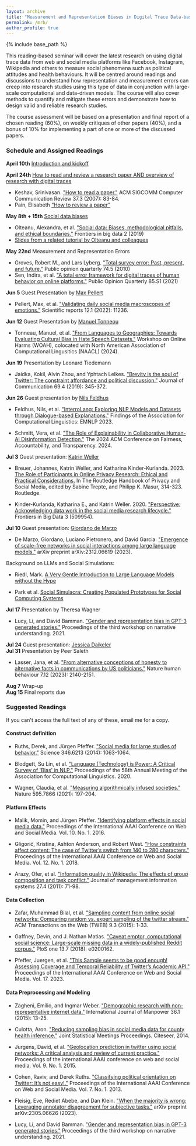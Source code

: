 ```yaml
---
layout: archive
title: "Measurement and Representation Biases in Digital Trace Data-based Studies"
permalink: /mrb/
author_profile: true
---
```


{% include base_path %}

This reading-based seminar will cover the latest research on using digital trace data from web and social media platforms like Facebook, Instagram, Wikipedia and others to measure social phenomena such as political attitudes and health behaviours. It will be centred around readings and discussions to understand how representation and measurement errors can creep into research studies using this type of data in conjunction with large-scale computational and data-driven models. The course will also cover methods to quantify and mitigate these errors and demonstrate how to design valid and reliable research studies. 

The course assessment will be based on a presentation and final report of a chosen reading (60%), on weekly critiques of other papers (40%), and a bonus of 10% for implementing a part of one or more of the discussed papers.

### Schedule and Assigned Readings

**April 10th** [Introduction and kickoff](http://indiiigo.github.io/files/mrb/session_0_intro.pdf)

**April 24th** [How to read and review a research paper AND overview of research with digital traces](http://indiiigo.github.io/files/mrb/session_1_working_with_digital_traces.pdf)
- Keshav, Srinivasan. ["How to read a paper."](http://ccr.sigcomm.org/online/files/p83-keshavA.pdf) ACM SIGCOMM Computer Communication Review 37.3 (2007): 83-84.  
- Pain, Elisabeth [“How to review a paper”](https://www.science.org/content/article/how-review-paper)

**May 8th + 15th** [Social data biases](http://indiiigo.github.io/files/mrb/session_2_3_social_data_limits.pdf) 
- Olteanu, Alexandra, et al. ["Social data: Biases, methodological pitfalls, and ethical boundaries."](https://www.frontiersin.org/articles/10.3389/fdata.2019.00013/full)  Frontiers in big data 2 (2019)
- [Slides from a related tutorial by Olteanu and colleagues](https://www.aolteanu.com/SocialDataLimitsTutorial/slidesKDD17.html)

**May 22nd** Measurement and Representation Errors
- Groves, Robert M., and Lars Lyberg. ["Total survey error: Past, present, and future."](https://academic.oup.com/poq/article/74/5/849/1817502) Public opinion quarterly 74.5 (2010) 
- Sen, Indira, et al. ["A total error framework for digital traces of human behavior on online platforms."](https://academic.oup.com/poq/article/85/S1/399/6359490) Public Opinion Quarterly 85.S1 (2021)

**Jun 5**	Guest Presentation by [Max Pellert](https://mpellert.at/)
- Pellert, Max, et al. ["Validating daily social media macroscopes of emotions."](https://www.nature.com/articles/s41598-022-14579-y) Scientific reports 12.1 (2022): 11236.

**Jun 12**	Guest Presentation by [Manuel Tonneou](https://manueltonneau.com/)
- Tonneau, Manuel, et al. ["From Languages to Geographies: Towards Evaluating Cultural Bias in Hate Speech Datasets."](https://arxiv.org/abs/2404.17874) Workshop on Online Harms (WOAH), colocated with North American Association of Computational Lingusitics (NAACL) (2024). 

**Jun 19**	Presentation by Leonard Tiedemann
- Jaidka, Kokil, Alvin Zhou, and Yphtach Lelkes. ["Brevity is the soul of Twitter: The constraint affordance and political discussion."](https://academic.oup.com/joc/article-abstract/69/4/345/5547032) Journal of Communication 69.4 (2019): 345-372.

**Jun 26**	Guest presentation by [Nils Feldhus](https://nfelnlp.github.io/)
- Feldhus, Nils, et al. ["InterroLang: Exploring NLP Models and Datasets through Dialogue-based Explanations."](https://doi.org/10.18653/v1/2023.findings-emnlp.359) Findings of the Association for Computational Linguistics: EMNLP 2023. 

- Schmitt, Vera, et al. ["The Role of Explainability in Collaborative Human-AI Disinformation Detection."](https://dl.acm.org/doi/10.1145/3630106.3659031) The 2024 ACM Conference on Fairness, Accountability, and Transparency. 2024. 

**Jul 3**	Guest presentation: [Katrin Weller](https://katrinweller.net/)

- Breuer, Johannes, Katrin Weller, and Katharina Kinder-Kurlanda. 2023. [The Role of Participants in Online Privacy Research: Ethical and Practical Considerations.](https://doi.org/10.4324/9781003244677)  In The Routledge Handbook of Privacy and Social Media, edited by Sabine Trepte, and Philipp K. Masur, 314-323. Routledge.

- Kinder-Kurlanda, Katharina E., and Katrin Weller. 2020. ["Perspective: Acknowledging data work in the social media research lifecycle."](https://doi.org/10.3389/fdata.2020.509954) Frontiers in Big Data 3 (509954). 

**Jul 10**	Guest presentation: [Giordano de Marzo](https://giordano-demarzo.github.io/)

- De Marzo, Giordano, Luciano Pietronero, and David Garcia. ["Emergence of scale-free networks in social interactions among large language models."](https://arxiv.org/abs/2312.06619) arXiv preprint arXiv:2312.06619 (2023).

Background on LLMs and Social Simulations:
- Riedl, Mark. [A Very Gentle Introduction to Large Language Models without the Hype
](https://mark-riedl.medium.com/a-very-gentle-introduction-to-large-language-models-without-the-hype-5f67941fa59e)

- Park et al. [Social Simulacra: Creating Populated Prototypes for Social Computing Systems](https://social-simulacra.herokuapp.com/)

**Jul 17**	Presentation by Theresa Wagner
- Lucy, Li, and David Bamman. ["Gender and representation bias in GPT-3 generated stories."](https://aclanthology.org/2021.nuse-1.5/) Proceedings of the third workshop on narrative understanding. 2021.

**Jul 24**	Guest presentation: [Jessica Daikeler](https://www.gesis.org/en/institute/about-us/staff/person/jessica.daikeler)\
**Jul 31**	Presentation by Peer Saleth

- Lasser, Jana, et al. ["From alternative conceptions of honesty to alternative facts in communications by US politicians."](https://www.nature.com/articles/s41562-023-01691-w) Nature human behaviour 7.12 (2023): 2140-2151.

**Aug 7**	Wrap-up\
**Aug 15** Final reports due 

### Suggested Readings

If you can't access the full text of any of these, email me for a copy.

#### Construct definition

- Ruths, Derek, and Jürgen Pfeffer. ["Social media for large studies of behavior."](https://www.science.org/doi/full/10.1126/science.346.6213.1063) Science 346.6213 (2014): 1063-1064.

- Blodgett, Su Lin, et al. ["Language (Technology) is Power: A Critical Survey of 'Bias' in NLP."](https://aclanthology.org/2020.acl-main.485/) Proceedings of the 58th Annual Meeting of the Association for Computational Linguistics. 2020.

- Wagner, Claudia, et al. ["Measuring algorithmically infused societies."](https://www.nature.com/articles/s41586-021-03666-1) Nature 595.7866 (2021): 197-204.

#### Platform Effects

- Malik, Momin, and Jürgen Pfeffer. ["Identifying platform effects in social media data."](https://ojs.aaai.org/index.php/ICWSM/article/view/14756) Proceedings of the International AAAI Conference on Web and Social Media. Vol. 10. No. 1. 2016.

- Gligorić, Kristina, Ashton Anderson, and Robert West. ["How constraints affect content: The case of Twitter’s switch from 140 to 280 characters."](https://ojs.aaai.org/index.php/ICWSM/article/view/15079) Proceedings of the International AAAI Conference on Web and Social Media. Vol. 12. No. 1. 2018.

- Arazy, Ofer, et al. ["Information quality in Wikipedia: The effects of group composition and task conflict."](https://www.tandfonline.com/doi/abs/10.2753/MIS0742-1222270403) Journal of management information systems 27.4 (2011): 71-98.

#### Data Collection

- Zafar, Muhammad Bilal, et al. ["Sampling content from online social networks: Comparing random vs. expert sampling of the twitter stream."](https://dl.acm.org/doi/abs/10.1145/2743023) ACM Transactions on the Web (TWEB) 9.3 (2015): 1-33.

- Gaffney, Devin, and J. Nathan Matias. ["Caveat emptor, computational social science: Large-scale missing data in a widely-published Reddit corpus."](https://journals.plos.org/plosone/article?id=10.1371/journal.pone.0200162) PloS one 13.7 (2018): e0200162.

- Pfeffer, Juergen, et al. ["This Sample seems to be good enough! Assessing Coverage and Temporal Reliability of Twitter’s Academic API."](https://ojs.aaai.org/index.php/ICWSM/article/view/22182) Proceedings of the International AAAI Conference on Web and Social Media. Vol. 17. 2023.

#### Data Preprocessing and Modeling

- Zagheni, Emilio, and Ingmar Weber. ["Demographic research with non-representative internet data."](https://www.emerald.com/insight/content/doi/10.1108/IJM-12-2014-0261/full/html) International Journal of Manpower 36.1 (2015): 13-25.

- Culotta, Aron. ["Reducing sampling bias in social media data for county health inference."](http://www.cs.iit.edu/~culotta/pubs/culotta14reducing.pdf) Joint Statistical Meetings Proceedings. Citeseer, 2014.

- Jurgens, David, et al. ["Geolocation prediction in twitter using social networks: A critical analysis and review of current practice."](https://ojs.aaai.org/index.php/ICWSM/article/view/14627) Proceedings of the international AAAI conference on web and social media. Vol. 9. No. 1. 2015.

- Cohen, Raviv, and Derek Ruths. ["Classifying political orientation on Twitter: It’s not easy!."](https://ojs.aaai.org/index.php/ICWSM/article/view/14434) Proceedings of the International AAAI Conference on Web and Social Media. Vol. 7. No. 1. 2013.

- Fleisig, Eve, Rediet Abebe, and Dan Klein. ["When the majority is wrong: Leveraging annotator disagreement for subjective tasks."](https://arxiv.org/abs/2305.06626) arXiv preprint arXiv:2305.06626 (2023).

- Lucy, Li, and David Bamman. ["Gender and representation bias in GPT-3 generated stories."](https://aclanthology.org/2021.nuse-1.5/) Proceedings of the third workshop on narrative understanding. 2021.